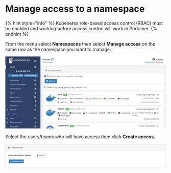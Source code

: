 # Manage access to a namespace

{% hint style="info" %}
Kubenetes role-based access control \(RBAC\) must be enabled and working before access control will work in Portainer.
{% endhint %}

From the menu select **Namespaces** then select **Manage access** on the same row as the namespace you want to manage.

![](../../../.gitbook/assets/2.9-namespaces-access-1.gif)

Select the users/teams who will have access then click **Create access**.

![](../../../.gitbook/assets/namespaces-access-2.png)

